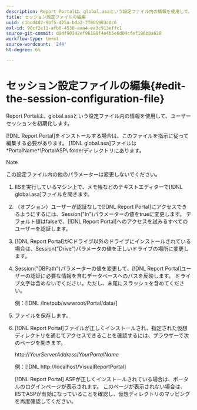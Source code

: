 ```yaml
---
description: Report Portalは、global.asaという設定ファイル内の情報を使用して、ユーザーセッションを初期化します。
title: セッション設定ファイルの編集
uuid: c1bcd4d2-9bf5-425a-bda2-7f805983cdc6
exl-id: 98cf2e11-afb8-4530-aaa4-ea3c913effc1
source-git-commit: d9df90242ef96188f4e4b5e6d04cfef196b0a628
workflow-type: tm+mt
source-wordcount: '244'
ht-degree: 6%

---
```


# セッション設定ファイルの編集{#edit-the-session-configuration-file}

Report Portalは、global.asaという設定ファイル内の情報を使用して、ユーザーセッションを初期化します。

[!DNL Report Portal]をインストールする場合は、このファイルを指示に従って編集する必要があります。 [!DNL global.asa]ファイルは\*PortalName*\PortalASP\ folderディレクトリにあります。

>[!NOTE]
>
>この設定ファイル内の他のパラメーターは変更しないでください。

1. IISを実行しているマシン上で、メモ帳などのテキストエディターで[!DNL global.asa]ファイルを開きます。
1. （オプション）ユーザーが認証なしで[!DNL Report Portal]にアクセスできるようにするには、Session(&quot;In&quot;)パラメーターの値をtrueに変更します。 デフォルト値はfalseで、[!DNL Report Portal]へのアクセスを試みるすべてのユーザーを認証します。
1. [!DNL Report Portal]がCドライブ以外のドライブにインストールされている場合は、Session(&quot;Drive&quot;)パラメータの値を正しいドライブの場所に変更します。
1. Session(&quot;DBPath&quot;)パラメーターの値を変更して、[!DNL Report Portal]ユーザーの認証に必要な情報を含むデータベースへのパスを反映します。 ドライブ文字は含めないでください。ただし、末尾にスラッシュを含めてください。

   例：[!DNL /Inetpub/wwwroot/Portal/data/]

1. ファイルを保存します。
1. [!DNL Report Portal]ファイルが正しくインストールされ、指定された仮想ディレクトリを通じてアクセスできることを確認するには、ブラウザーで次のページを開きます。

   http://*YourServerAddress*/*YourPortalName*

   例：[!DNL http://localhost/VisualReportPortal]

   [!DNL Report Portal] ASPが正しくインストールされている場合は、ポータルのログインページが表示されます。 このページが表示されない場合は、IISでASPが有効になっていることを確認し、仮想ディレクトリのマッピングを再度確認してください。
